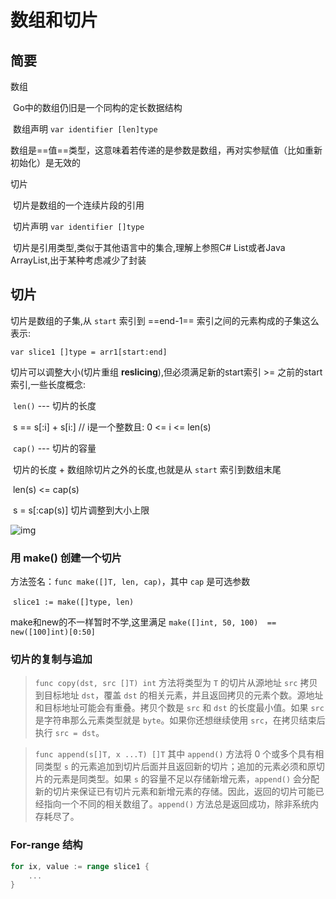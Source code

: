 # 数组和切片

## 简要

数组

​	Go中的数组仍旧是一个同构的定长数据结构

​	数组声明 `var identifier [len]type`

​	数组是==值==类型，这意味着若传递的是参数是数组，再对实参赋值（比如重新初始化）是无效的

切片

​	切片是数组的一个连续片段的引用

​	切片声明 `var identifier []type`

​	切片是引用类型,类似于其他语言中的集合,理解上参照C# List或者Java ArrayList,出于某种考虑减少了封装

## 切片

切片是数组的子集,从 `start` 索引到 ==end-1== 索引之间的元素构成的子集这么表示:

  `var slice1 []type = arr1[start:end]`

切片可以调整大小(切片重组 **reslicing**),但必须满足新的start索引 >= 之前的start索引,一些长度概念:	

​	`len()` --- 切片的长度

​		s == s[:i] + s[i:] // i是一个整数且: 0 <= i <= len(s)

​	`cap()` --- 切片的容量

​		切片的长度 + 数组除切片之外的长度,也就是从 `start` 索引到数组末尾

​		len(s) <= cap(s)

​		s = s[:cap(s)] 切片调整到大小上限

![img](https://cdn.jsdelivr.net/gh/wang-jie-2020/images/7.2_fig7.2.png)

### 用 make() 创建一个切片

方法签名：`func make([]T, len, cap)`，其中 `cap` 是可选参数

​	`slice1 := make([]type, len)`

make和new的不一样暂时不学,这里满足 `make([]int, 50, 100)  ==  new([100]int)[0:50]`

### 切片的复制与追加

> `func copy(dst, src []T) int` 方法将类型为 `T` 的切片从源地址 `src` 拷贝到目标地址 `dst`，覆盖 `dst` 的相关元素，并且返回拷贝的元素个数。源地址和目标地址可能会有重叠。拷贝个数是 `src` 和 `dst` 的长度最小值。如果 `src` 是字符串那么元素类型就是 `byte`。如果你还想继续使用 `src`，在拷贝结束后执行 `src = dst`。



> `func append(s[]T, x ...T) []T` 其中 `append()` 方法将 0 个或多个具有相同类型 `s` 的元素追加到切片后面并且返回新的切片；追加的元素必须和原切片的元素是同类型。如果 `s` 的容量不足以存储新增元素，`append()` 会分配新的切片来保证已有切片元素和新增元素的存储。因此，返回的切片可能已经指向一个不同的相关数组了。`append()` 方法总是返回成功，除非系统内存耗尽了。

### For-range 结构

```go
for ix, value := range slice1 {
	...
}
```

